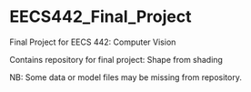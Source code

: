 # EECS442_Final_Project
Final Project for EECS 442: Computer Vision

Contains repository for final project: Shape from shading

NB: Some data or model files may be missing from repository.
